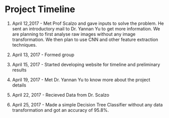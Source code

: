 
# Project Timeline

1. April 12,2017 - Met Prof Scalzo and gave inputs to solve the problem. He sent an introductory mail to Dr. Yannan Yu to get more information. We are planning to first analyse raw images without any image transformation. We then plan to use CNN and other feature extraction techniques.

2. April 13, 2017 - Formed group

3. April 15, 2017 - Started developing website for timeline and preliminary results

4. April 19, 2017 - Met Dr. Yannan Yu to know more about the project details

5. April 22, 2017 - Recieved Data from Dr. Scalzo

6. April 25, 2017 - Made a simple Decision Tree Classifier without any data transformation and got an accuracy of 95.8%.
